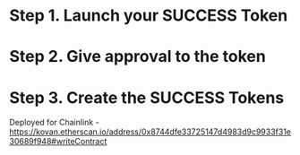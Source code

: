 # Step 1. Launch your SUCCESS Token
# Step 2. Give approval to the token
# Step 3. Create the SUCCESS Tokens

Deployed for Chainlink - 
https://kovan.etherscan.io/address/0x8744dfe33725147d4983d9c9933f31e30689f948#writeContract
